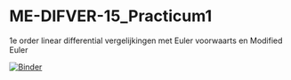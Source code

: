 # ME-DIFVER-15_Practicum1
1e order linear differential vergelijkingen met Euler voorwaarts en Modified Euler


[![Binder](https://mybinder.org/badge_logo.svg)](https://mybinder.org/v2/gh/RaoulTj/ME-DIFVER-15_Practicum1/main?urlpath=tree%2F2425_Practicum1_Opdracht1_V4.ipynb)
